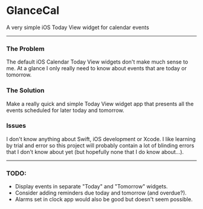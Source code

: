 # GlanceCal
A very simple iOS Today View widget for calendar events

----

### The Problem

The default iOS Calendar Today View widgets don't make much sense to me. At a glance I only really need to know about events that are today or tomorrow.

### The Solution

Make a really quick and simple Today View widget app that presents all the events scheduled for later today and tomorrow.

### Issues

I don't know anything about Swift, iOS development or Xcode. I like learning by trial and error so this project will probably contain a lot of blinding errors that I don't know about yet (but hopefully none that I do know about...).

----

### TODO:
- Display events in separate "Today" and "Tomorrow" widgets.
- Consider adding reminders due today and tomorrow (and overdue?).
- Alarms set in clock app would also be good but doesn't seem possible.
